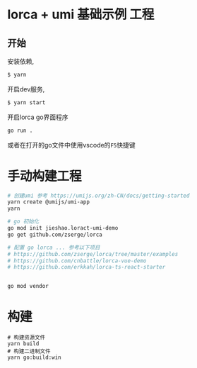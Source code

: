 # lorca + umi 基础示例 工程

## 开始

安装依赖,

```bash
$ yarn
```

开启dev服务,

```bash
$ yarn start
```

开启lorca go界面程序

```bash
go run .
```

或者在打开的go文件中使用vscode的`F5`快捷键


# 手动构建工程
```bash
# 创建umi 参考 https://umijs.org/zh-CN/docs/getting-started
yarn create @umijs/umi-app
yarn

# go 初始化
go mod init jieshao.loract-umi-demo
go get github.com/zserge/lorca

# 配置 go lorca ... 参考以下项目
# https://github.com/zserge/lorca/tree/master/examples
# https://github.com/cnbattle/lorca-vue-demo
# https://github.com/erkkah/lorca-ts-react-starter


go mod vendor
```

# 构建
```shell
# 构建资源文件
yarn build
# 构建二进制文件
yarn go:build:win
```